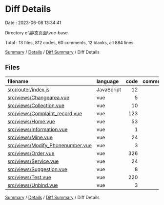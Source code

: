 # Diff Details

Date : 2023-06-08 13:34:41

Directory e:\\静态页面\\vue-base

Total : 13 files,  812 codes, 60 comments, 12 blanks, all 884 lines

[Summary](results.md) / [Details](details.md) / [Diff Summary](diff.md) / Diff Details

## Files
| filename | language | code | comment | blank | total |
| :--- | :--- | ---: | ---: | ---: | ---: |
| [src/router/index.js](/src/router/index.js) | JavaScript | 12 | 0 | 0 | 12 |
| [src/views/Changearea.vue](/src/views/Changearea.vue) | vue | 5 | 0 | 0 | 5 |
| [src/views/Collection.vue](/src/views/Collection.vue) | vue | 10 | 0 | 0 | 10 |
| [src/views/Complaint_record.vue](/src/views/Complaint_record.vue) | vue | 123 | 2 | 6 | 131 |
| [src/views/Home.vue](/src/views/Home.vue) | vue | 53 | 19 | 0 | 72 |
| [src/views/Information.vue](/src/views/Information.vue) | vue | 1 | 0 | 0 | 1 |
| [src/views/Mine.vue](/src/views/Mine.vue) | vue | 24 | 18 | 1 | 43 |
| [src/views/Modify_Phonenumber.vue](/src/views/Modify_Phonenumber.vue) | vue | 3 | 0 | 0 | 3 |
| [src/views/Order.vue](/src/views/Order.vue) | vue | 326 | 0 | 0 | 326 |
| [src/views/Service.vue](/src/views/Service.vue) | vue | 24 | 18 | 0 | 42 |
| [src/views/Suggestion.vue](/src/views/Suggestion.vue) | vue | 8 | 0 | 0 | 8 |
| [src/views/Test.vue](/src/views/Test.vue) | vue | 220 | 3 | 5 | 228 |
| [src/views/Unbind.vue](/src/views/Unbind.vue) | vue | 3 | 0 | 0 | 3 |

[Summary](results.md) / [Details](details.md) / [Diff Summary](diff.md) / Diff Details